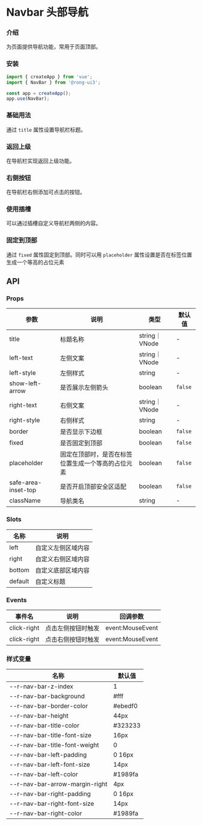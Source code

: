 # Navbar 头部导航

### 介绍 

为页面提供导航功能，常用于页面顶部。

### 安装

```javascript
import { createApp } from 'vue';
import { NavBar } from '@rong-ui3';

const app = createApp();
app.use(NavBar);
```

### 基础用法
通过 `title` 属性设置导航栏标题。
<script setup>
  import BaseUsage from '../demo/BaseUsage.vue?raw'
</script>
<HljsBlock :code="BaseUsage"></HljsBlock>


### 返回上级
在导航栏实现返回上级功能。
<script setup>
  import BackTo from '../demo/BackTo.vue?raw'
</script>
<HljsBlock :code="BackTo"></HljsBlock>



### 右侧按钮
在导航栏右侧添加可点击的按钮。
<script setup>
  import RightButton from '../demo/RightButton.vue?raw'
</script>
<HljsBlock :code="RightButton"></HljsBlock>



### 使用插槽
可以通过插槽自定义导航栏两侧的内容。
<script setup>
  import UseSlot from '../demo/UseSlot.vue?raw'
</script>
<HljsBlock :code="UseSlot"></HljsBlock>



### 固定到顶部
通过 `fixed` 属性固定到顶部。同时可以用 `placeholder` 属性设置是否在标签位置生成一个等高的占位元素
<script setup>
  import FixedTop from '../demo/FixedTop.vue?raw'
</script>
<HljsBlock :code="FixedTop"></HljsBlock>


## API
### Props

| 参数                | 说明                                              | 类型         | 默认值  |
|---------------------|-------------------------------------------------|--------------|---------|
| title               | 标题名称                                          | string｜VNode | -       |
| left-text           | 左侧文案                                          | string｜VNode | -       |
| left-style          | 左侧样式                                          | string       | -       |
| show-left-arrow     | 是否展示左侧箭头                                  | boolean      | `false` |
| right-text          | 右侧文案                                          | string｜VNode | -       |
| right-style         | 右侧样式                                          | string       | -       |
| border              | 是否显示下边框                                    | boolean      | `false` |
| fixed               | 是否固定到顶部                                    | boolean      | `false` |
| placeholder         | 固定在顶部时，是否在标签位置生成一个等高的占位元素 | boolean      | `false` |
| safe-area-inset-top | 是否开启顶部安全区适配                            | boolean      | `false` |
| className           | 导航类名                                          | string       | -       |


### Slots
| 名称    | 说明               |
|---------|------------------|
| left    | 自定义左侧区域内容 |
| right   | 自定义右侧区域内容 |
| bottom  | 自定义底部区域内容 |
| default | 自定义标题         |

### Events
| 事件名      | 说明               | 回调参数         |
|-------------|------------------|------------------|
| click-right | 点击左侧按钮时触发 | event:MouseEvent |
| click-right | 点击右侧按钮时触发 | event:MouseEvent |

### 样式变量

| 名称                           | 默认值  |
|--------------------------------|---------|
| --r-nav-bar-z-index            | 1       |
| --r-nav-bar-background         | #fff    |
| --r-nav-bar-border-color       | #ebedf0 |
| --r-nav-bar-height             | 44px    |
| --r-nav-bar-title-color        | #323233 |
| --r-nav-bar-title-font-size    | 16px    |
| --r-nav-bar-title-font-weight  | 0       |
| --r-nav-bar-left-padding       | 0 16px  |
| --r-nav-bar-left-font-size     | 14px    |
| --r-nav-bar-left-color         | #1989fa |
| --r-nav-bar-arrow-margin-right | 4px     |
| --r-nav-bar-right-padding      | 0 16px  |
| --r-nav-bar-right-font-size    | 14px    |
| --r-nav-bar-right-color        | #1989fa |